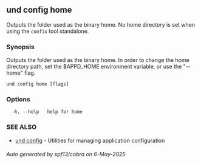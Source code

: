 ## und config home

Outputs the folder used as the binary home. No home directory is set when using the `confix` tool standalone.

### Synopsis

Outputs the folder used as the binary home. In order to change the home directory path, set the $APPD_HOME environment variable, or use the "--home" flag.

```
und config home [flags]
```

### Options

```
  -h, --help   help for home
```

### SEE ALSO

* [und config](und_config.md)	 - Utilities for managing application configuration

###### Auto generated by spf13/cobra on 6-May-2025
